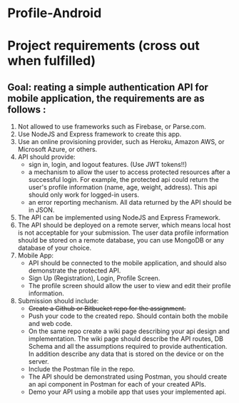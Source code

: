 # Profile-Android

# Project requirements (cross out when fulfilled)

## Goal: reating a simple authentication API for mobile application, the requirements are as follows :

1. Not allowed to use frameworks such as Firebase, or Parse.com. 
2. Use NodeJS and Express framework to create this app.
3. Use an online provisioning provider, such as Heroku, Amazon AWS, or Microsoft Azure, or others.
4. API should provide:
   - sign in, login, and logout features. (Use JWT tokens!!)
   - a mechanism to allow the user to access protected resources after a successful login. For example, the protected api could return the user's profile information (name, age, weight, address). This api should only work for logged-in users.
   - an error reporting mechanism. All data returned by the API should be in JSON.
5. The API can be implemented using NodeJS and Express Framework.
6. The API should be deployed on a remote server, which means local host is not acceptable for your submission. The user data profile information should be stored on a remote database, you can use MongoDB or any database of your choice.
7. Mobile App: 
   - API should be connected to the mobile application, and should also demonstrate the protected API.
   - Sign Up (Registration), Login, Profile Screen.
   - The profile screen should allow the user to view and edit their profile information.
8. Submission should include:
   - ~~Create a Github or Bitbucket repo for the assignment.~~
   - Push your code to the created repo. Should contain both the mobile and web code. 
   - On the same repo create a wiki page describing your api design and implementation. The wiki page should describe the API routes, DB Schema and all the assumptions required to provide authentication. In addition describe any data that is stored on the device or on the server.
   - Include the Postman file in the repo.
   - The API should be demonstrated using Postman, you should create an api component in Postman for each of your created APIs.
   - Demo your API using a mobile app that uses your implemented api.
